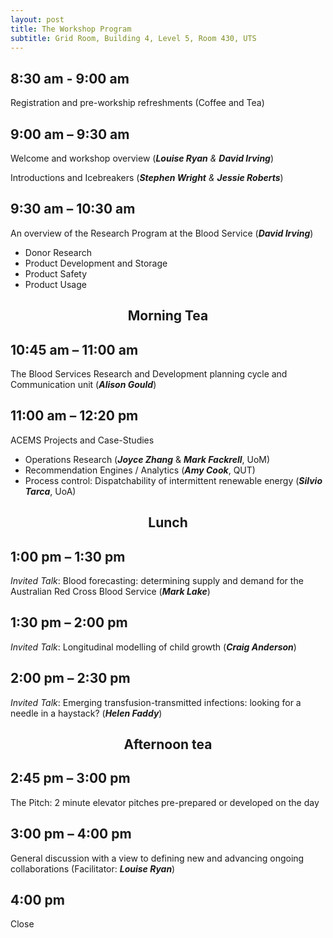 ```yaml
---
layout: post
title: The Workshop Program
subtitle: Grid Room, Building 4, Level 5, Room 430, UTS
---
```


## 8:30 am - 9:00 am
Registration and pre-workship refreshments (Coffee and Tea)

## 9:00 am – 9:30 am
Welcome and workshop overview (_**Louise Ryan** & **David Irving**_)

Introductions and Icebreakers (_**Stephen Wright** & **Jessie Roberts**_)

## 9:30 am – 10:30 am	
An overview of the Research Program at the Blood Service (_**David Irving**_)

+ Donor Research 
+ Product Development and Storage 
+ Product Safety 
+ Product Usage  

## <CENTER> Morning Tea </CENTER>

## 10:45 am – 11:00 am	
The Blood Services Research and Development planning cycle and Communication unit (_**Alison Gould**_)

## 11:00 am – 12:20 pm
ACEMS Projects and Case-Studies 

+ Operations Research (_**Joyce Zhang**_ & _**Mark Fackrell**_, UoM)
+ Recommendation Engines / Analytics (_**Amy Cook**_, QUT)
+ Process control:  Dispatchability of intermittent renewable energy (_**Silvio Tarca**_, UoA)

## <CENTER> Lunch </CENTER>

## 1:00 pm – 1:30 pm	
_Invited Talk_: Blood forecasting: determining supply and demand for the Australian Red Cross Blood Service (_**Mark Lake**_) 

## 1:30 pm – 2:00 pm
_Invited Talk_: Longitudinal modelling of child growth (_**Craig Anderson**_)

## 2:00 pm – 2:30 pm
_Invited Talk_: Emerging transfusion-transmitted infections: looking for a needle in a haystack? (_**Helen Faddy**_)

## <CENTER> Afternoon tea </CENTER>

## 2:45 pm – 3:00 pm
The Pitch: 2 minute elevator pitches pre-prepared or developed on the day

## 3:00 pm – 4:00 pm
General discussion with a view to defining new and advancing ongoing collaborations (Facilitator: _**Louise Ryan**_)

## 4:00 pm	
Close
